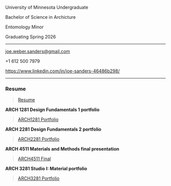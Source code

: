 University of Minnesota Undergraduate

Bachelor of Science in Archicture

Entomology Minor

Graduating Spring 2026

---
joe.weber.sanders@gmail.com
 
+1 612 500 7979

https://www.linkedin.com/in/joe-sanders-46486b298/

--- 
### **Resume**

> [Resume](https://github.com/user-attachments/files/17250385/Joseph-Sanders.2.pdf)

**ARCH 1281 Design Fundamentals 1 portfolio**

> [ARCH1281 Portfolio](https://github.com/user-attachments/files/17250392/ARCH.1281.JOE.SANDERS.CATALOG.3.-compressed.pdf)

**ARCH 2281 Design Fundamentals 2 portfolio**

> [ARCH2281 Portfolio](https://github.com/user-attachments/files/17250398/Sanders_ARCH3281_FinalPortfolio.1.-compressed.pdf)

**ARCH 4511 Materials and Methods final presentation**

> [ARCH4511 Final](https://github.com/user-attachments/files/17250400/assignment.3.board1-01-combined.pdf)

**ARCH 3281 Studio I: Material portfolio**

> [ARCH3281 Portfolio](https://github.com/user-attachments/files/17250401/Sanders_ARCH3281_FinalPortfolio.1.-compressed.pdf)
